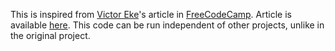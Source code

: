 This is inspired from [Victor Eke](https://github.com/evavic44)'s article in [FreeCodeCamp](https://freecodecamp.org). Article is available [here](https://www.freecodecamp.org/news/how-to-build-a-modal-with-javascript/). This code can be run independent of other projects, unlike in the original project.
